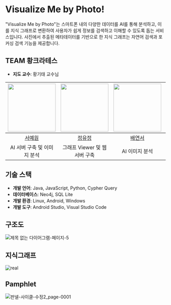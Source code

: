 # Visualize Me by Photo!
"Visualize Me by Photo"는 스마트폰 내의 다양한 데이터를 AI를 통해 분석하고, 이를 지식 그래프로 변환하여 사용자가 쉽게 정보를 검색하고 이해할 수 있도록 돕는 서비스입니다. 사진에서 추출된 메타데이터를 기반으로 한 지식 그래프는 자연어 검색과 포커싱 검색 기능을 제공합니다.

## TEAM 황크라테스
- **지도 교수**: 황기태 교수님

|<img src="https://avatars.githubusercontent.com/u/120784103?v=4" width="150" height="150"/>|<img src="https://avatars.githubusercontent.com/u/115888336?v=4" width="150" height="150"/>|<img src="https://avatars.githubusercontent.com/u/115884757?v=4" width="150" height="150"/>|<img src="https://avatars.githubusercontent.com/u/115438587?v=4" width="150" height="150"/>|
|:-:|:-:|:-:|:-:|
|[서예원](https://github.com/syw1236)|[정유정](https://github.com/youjeong-Jeong)|[배연서](https://github.com/hs-2171185-baeyeonseo)|[최현진](https://github.com/hs-2171098-hyunjinchoi)|
|AI 서버 구축 및 이미지 분석|그래프 Viewer 및 웹 서버 구축|AI 이미지 분석|Android UI 설계 및 구현|

## 기술 스택
- **개발 언어**: Java, JavaScript, Python, Cypher Query
- **데이터베이스**: Neo4j, SQL Lite
- **개발 환경**: Linux, Android, Windows
- **개발 도구**: Android Studio, Visual Studio Code

## 구조도
![제목 없는 다이어그램-페이지-5](https://github.com/GoldenApple-Hwang/.github/assets/115888336/3e3f9203-a99b-4dbe-a107-ccadaf2357a9)

## 지식그래프
![real](https://github.com/GoldenApple-Hwang/.github/assets/115888336/c86bdb4b-df2c-4134-a880-cc6115bbf3a7)

## Pamphlet
![판넬-사이클-수정2_page-0001](https://github.com/GoldenApple-Hwang/.github/assets/115888336/461621f5-2eca-43a1-ad14-1a7fc354117e)

